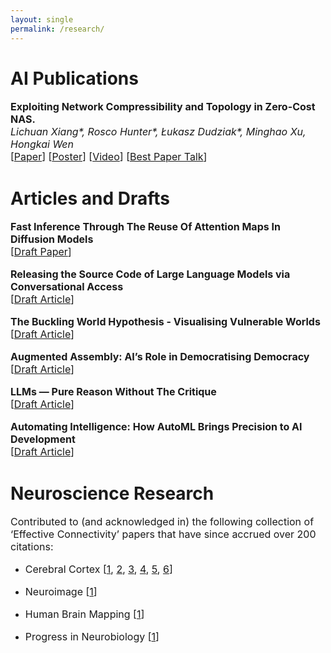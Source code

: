 ```yaml
---
layout: single
permalink: /research/
---
```

<h1>AI Publications</h1>
<p style="font-size: 16px;"><b>Exploiting Network Compressibility and Topology in Zero-Cost NAS.</b><br>
<em>Lichuan Xiang*, Rosco Hunter*, Łukasz Dudziak*, Minghao Xu, Hongkai Wen</em><br>
[<a href="../Paper.pdf">Paper</a>]  [<a href="../AutoML_Poster.pdf">Poster</a>]  [<a href="https://www.youtube.com/watch?v=bypTOrUDlnU">Video</a>] [<a href="https://www.youtube.com/watch?v=y-skTMWiZS0">Best Paper Talk</a>] 
</p>

<h1>Articles and Drafts</h1>
<p style="font-size: 16px;"><b>Fast Inference Through The Reuse Of Attention Maps In Diffusion Models</b><br>
[<a href="../PHAST_Diffusion.pdf">Draft Paper</a>]

<p style="font-size: 16px;"><b>Releasing the Source Code of Large Language Models via Conversational Access</b><br>
[<a href="../RH_Conversational_Access.pdf">Draft Article</a>]

<p style="font-size: 16px;"><b>The Buckling World Hypothesis - Visualising Vulnerable Worlds</b><br>
[<a href="../RH_The_Buckling_World_Hypothesis.pdf">Draft Article</a>]

<p style="font-size: 16px;"><b>Augmented Assembly: AI’s Role in Democratising Democracy</b><br>
[<a href="../article1">Draft Article</a>]

<p style="font-size: 16px;"><b>LLMs — Pure Reason Without The Critique</b><br>
[<a href="../article2">Draft Article</a>]

<p style="font-size: 16px;"><b>Automating Intelligence: How AutoML Brings Precision to AI Development</b><br>
[<a href="../article3">Draft Article</a>]

<h1>Neuroscience Research</h1>
<p style="font-size: 16px;">Contributed to (and acknowledged in) the following collection of ‘Effective Connectivity’ papers that have since accrued over 200 citations: 
<ul>
    <li><p style="font-size: 16px;">Cerebral Cortex [<a href="https://www.oxcns.org/papers/647%20Rolls%20et%20al%202022%20Effective%20connectivity%20of%20the%20human%20hippocampus%20memory%20system.pdf">1</a>, <a href="https://www.oxcns.org/papers/660%20Rolls%20et%20al%202023%20Prefrontal%20and%20somatosensory%20cortex%20connectivity%20in%20humans.pdf"> 2</a>, <a href="https://www.oxcns.org/papers/655%20Rolls%20et%20al%202023%20Human%20posterior%20parietal%20cortex.pdf"> 3</a>, <a href="https://www.oxcns.org/papers/649%20Rolls%20et%20al%202023%20Human%20orbitofrontal%20cortex,%20vmPFC,%20and%20anterior%20cingulate%20cortex%20effective%20connectome.pdf"> 4</a>, <a href="https://www.oxcns.org/papers/678%20Rolls%20et%20al%202024%20Frontal%20Pole%20Cortex.pdf"> 5</a>, <a href="https://www.oxcns.org/papers/666%20Rolls%20Rauschecker%20et%20al%202023%20Auditory%20cortical%20connectivity%20in%20humans.pdf"> 6</a>]
    <li><p style="font-size: 16px;">Neuroimage [<a href="https://www.oxcns.org/papers/654%20Rolls%20et%20al%202022%20Language%20Connectome.pdf">1</a>]
    <li><p style="font-size: 16px;">Human Brain Mapping [<a href="https://www.oxcns.org/papers/661%20Rolls%20Wirth%20et%20al%202023%20Posterior%20cingulate%20connectome,%20memory,%20and%20navigation.pdf">1</a>]
    <li><p style="font-size: 16px;">Progress in Neurobiology [<a href="https://www.oxcns.org/papers/665%20Rolls%20et%20al%202023%20Amygdala%20and%20orbitofrontal%20cortex%20connectivity,%20and%20emotion.pdf">1</a>]


